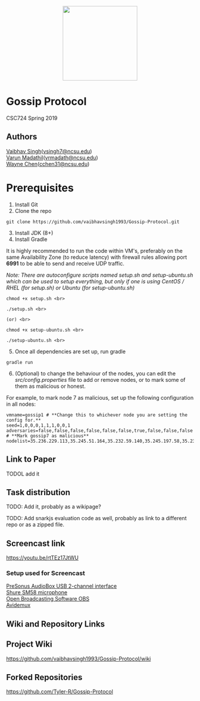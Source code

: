 <p align="center">
  <img width="200" height="200" src="https://upload.wikimedia.org/wikipedia/commons/e/e1/North_Carolina_State_University_Athletic_logo.svg">
</p>

# Gossip Protocol
CSC724 Spring 2019

## Authors
[Vaibhav Singh](https://github.ncsu.edu/vsingh7)(vsingh7@ncsu.edu) <br>
[Varun Madathil](https://github.ncsu.edu/vrmadath)(vrmadath@ncsu.edu) <br>
[Wayne Chen](https://github.ncsu.edu/cchen31)(cchen31@ncsu.edu) <br>

# Prerequisites

1. Install Git
2. Clone the repo
```
git clone https://github.com/vaibhavsingh1993/Gossip-Protocol.git
```
3. Install JDK (8+)
4. Install Gradle

It is highly recommended to run the code within VM's, preferably on the same Availability Zone (to reduce latency) with firewall rules allowing port **6991** to be able to send and receive UDP traffic. 

*Note: There are autoconfigure scripts named setup.sh and setup-ubuntu.sh which can be used to setup everything, but only if one is using CentOS / RHEL (for setup.sh) or Ubuntu (for setup-ubuntu.sh)*

```
chmod +x setup.sh <br>

./setup.sh <br>

(or) <br>

chmod +x setup-ubuntu.sh <br>

./setup-ubuntu.sh <br>

```

5. Once all dependencies are set up, run gradle
```
gradle run
```

6. (Optional) to change the behaviour of the nodes, you can edit the *src/config.properties* file to add or remove nodes, or to mark some of them as malicious or honest.

For example, to mark node 7 as malicious, set up the following configuration in all nodes:
```
vmname=gossip1 # **Change this to whichever node you are setting the config for.**
seed=1,0,0,0,1,1,1,0,0,1
adversaries=false,false,false,false,false,false,true,false,false,false # **Mark gossip7 as malicious**
nodelist=35.236.229.113,35.245.51.164,35.232.59.140,35.245.197.58,35.230.171.17,35.236.248.199,35.245.215.147,35.222.93.8,35.226.235.222,35.192.191.106
```
## Link to Paper
TODOL add it

## Task distribution
TODO: Add it, probably as a wikipage?
</details>

TODO: Add snarkjs evaluation code as well, probably as link to a different repo or as a zipped file.
## Screencast link
https://youtu.be/rtTEz17JtWU
</details>

### Setup used for Screencast
[PreSonus AudioBox USB 2-channel interface](https://www.amazon.com/PreSonus-AudioBox-USB-Audio-Interface/dp/B00154KSA2) <br>
[Shure SM58 microphone](https://www.shure.com/en-US/products/microphones/sm58) <br>
[Open Broadcasting Software OBS](https://obsproject.com/) <br>
[Avidemux](http://avidemux.sourceforge.net/) <br>


## Wiki and Repository Links

## Project Wiki
https://github.com/vaibhavsingh1993/Gossip-Protocol/wiki

## Forked Repositories
https://github.com/Tyler-R/Gossip-Protocol
